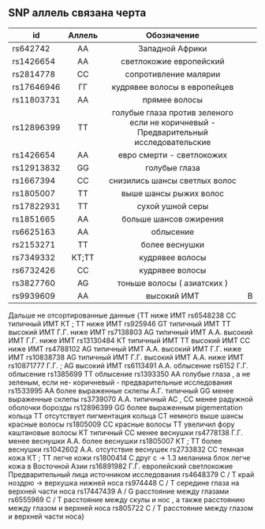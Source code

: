 ## SNP аллель связана черта

|  id      | Аллель    |Обозначение|        |
|----------|:---------:|:---------:|:------:|
|rs642742  |АА| Западной Африки|
|rs1426654 |АА| светлокожие европейский
|rs2814778 |CC|сопротивление малярии|
|rs17646946|ГГ| кудрявее волосы в европейцев|
|rs11803731|АА| прямее волосы|
|rs12896399|TT| голубые глаза против зеленого если не коричневый - Предварительный исследовательские|
|rs1426654 |АА| евро смерти - светлокожих|
|rs12913832|GG| голубые глаза|
|rs1667394 |CC| снизились шансы светлых волос|
|rs1805007 |TT| выше шансы рыжих волос|
|rs17822931|TT| сухой ушной серы|
|rs1851665 |АА| больше шансов ожирения|
|rs6625163 |АА| облысение|
|rs2153271 |TT| более веснушки|
|rs7349332 |КТ;TT| кудрявее волосы|
|rs6732426 |CC| кудрявее волосы|
|rs3827760 |AG| тоньше волосы ( азиатских )|
|rs9939609 |АА| высокий ИМТ|В| типичной ИМТ|
Дальше не отсортированные данные 
{TT ниже ИМТ
rs6548238 CC типичный ИМТ
КТ ; TT ниже ИМТ
rs925946 GT типичный ИМТ
TT высокий ИМТ
Г.Г. ниже ИМТ
rs7138803 AG типичный ИМТ
А.А. высокий ИМТ
Г.Г. ниже ИМТ
rs13130484 КТ типичный ИМТ
TT высокий ИМТ
CC ниже ИМТ
rs4788102 AG типичный ИМТ
А.А. высокий ИМТ
Г.Г. ниже ИМТ
rs10838738 AG типичный ИМТ
Г.Г. высокий ИМТ
А.А. ниже ИМТ
rs10871777 Г.Г. ; AG высокий ИМТ
rs6113491 А.А. облысение
rs6152 Г.Г. облысение
rs1385699 TT облысение
rs1393350 AA голубые глаза , а не зеленым, если не- коричневый - предварительные исследования
rs1533995 AA более выраженные склепы
А.Г. типичный
GG менее выраженные склепы
rs3739070 А.А. типичный
AC , CC менее радужной оболочки борозды
rs12896399 GG более выраженным pigementation кольца
TT отсутствует пигментация кольца
CT немного выше шансы красные волосы
rs1805009 CC красные волосы
TT увеличил фору каштановые волосы
КТ типичный
CC менее веснушки
rs4778138 Г.Г. менее веснушки
А.А. более веснушки
rs1805007 КТ ; TT более веснушки
rs1042602 А.А. отсутствие веснушек
rs2733832 CC темная кожа
КТ ; TT легче кожи
rs1800414 C друг с -> 1.3 меланина блок легче кожа в Восточной Азии
rs16891982 Г.Г. европейский светлокожие
Предварительный лица источником исследования
rs4648379 C / T край ноздрю -> верхушка нижней носа
rs974448 C / T середине глаза на верхней части носа
rs17447439 A / G расстояние между глазами
rs6555969 C / T расстояние между скулы и нос , а также расстоянию между глазом и верхней носа
rs805722 C / T расстояние между глазом и верхней части носа}
